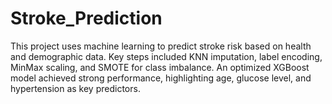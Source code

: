 # Stroke_Prediction
This project uses machine learning to predict stroke risk based on health and demographic data. Key steps included KNN imputation, label encoding, MinMax scaling, and SMOTE for class imbalance. An optimized XGBoost model achieved strong performance, highlighting age, glucose level, and hypertension as key predictors.
